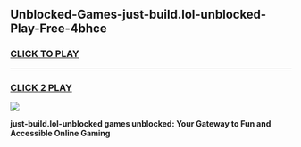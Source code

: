 
## Unblocked-Games-just-build.lol-unblocked-Play-Free-4bhce
<h3>
<a href="https://premium76.site?title=just-build.lol-unblocked&ref=12A">CLICK TO PLAY</a></h3>
<hr>

<h3>
<a href="https://premium76.site?title=just-build.lol-unblocked&ref=12A">CLICK 2 PLAY</a>
  
</h3>

<a href="https://premium76.site?title=just-build.lol-unblocked&ref=12A"><img src="https://clearcache.store/games.png"></a>


**just-build.lol-unblocked games unblocked: Your Gateway to Fun and Accessible Online Gaming**
